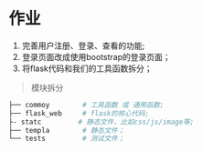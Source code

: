 # 作业 

1. 完善用户注册、登录、查看的功能;
2. 登录页面改成使用bootstrap的登录页面；
3. 将flask代码和我们的工具函数拆分；

> 模块拆分
```bash
├── commoy        # 工具函数 或 通用函数;
├── flask_web     # flask的核心代码;
├- statc         # 静态文件，比如css/js/image等;
├── templa        # 静态文件；
└── tests         # 测试文件；
```
